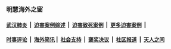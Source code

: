 
### 明慧海外之窗

####  [武汉肺炎](indexes/365.md?t=05040101) &nbsp;|&nbsp;  [迫害案例综述](indexes/328.md?t=05040101) &nbsp;|&nbsp; [迫害致死案例](indexes/277.md?t=05040101)  &nbsp;|&nbsp; [更多迫害案例](indexes/81.md?t=05040101)  &nbsp;|&nbsp; 
####  [时事评论](indexes/19.md?t=05040101) &nbsp;|&nbsp; [海外简讯](indexes/245.md?t=05040101)&nbsp;|&nbsp;  [社会支持](indexes/140.md?t=05040101) &nbsp;|&nbsp; [褒奖决议](indexes/282.md?t=05040101) &nbsp;|&nbsp; [社区报道](indexes/91.md?t=05040101)  &nbsp;|&nbsp; [天人之间](indexes/78.md?t=05040101) 

